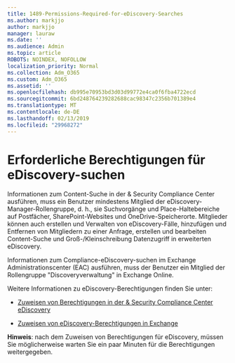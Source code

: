 ```yaml
---
title: 1489-Permissions-Required-for-eDiscovery-Searches
ms.author: markjjo
author: markjjo
manager: lauraw
ms.date: ''
ms.audience: Admin
ms.topic: article
ROBOTS: NOINDEX, NOFOLLOW
localization_priority: Normal
ms.collection: Adm_O365
ms.custom: Adm_O365
ms.assetid: ''
ms.openlocfilehash: db995e70953bd3d03d99772e4ca0f6fba4722ecd
ms.sourcegitcommit: 6bd248764239282688cac98347c2356b701389e4
ms.translationtype: MT
ms.contentlocale: de-DE
ms.lasthandoff: 02/13/2019
ms.locfileid: "29968272"
---
```

# <a name="permissions-required-for-ediscovery-searches"></a>Erforderliche Berechtigungen für eDiscovery-suchen

Informationen zum Content-Suche in der & Security Compliance Center ausführen, muss ein Benutzer mindestens Mitglied der eDiscovery-Manager-Rollengruppe, d. h., sie Suchvorgänge und Place-Haltebereiche auf Postfächer, SharePoint-Websites und OneDrive-Speicherorte. Mitglieder können auch erstellen und Verwalten von eDiscovery-Fälle, hinzufügen und Entfernen von Mitgliedern zu einer Anfrage, erstellen und bearbeiten Content-Suche und Groß-/Kleinschreibung Datenzugriff in erweiterten eDiscovery.

Informationen zum Compliance-eDiscovery-suchen im Exchange Administrationscenter (EAC) ausführen, muss der Benutzer ein Mitglied der Rollengruppe "Discoveryverwaltung" in Exchange Online.

Weitere Informationen zu eDiscovery-Berechtigungen finden Sie unter: 

- [Zuweisen von Berechtigungen in der & Security Compliance Center eDiscovery](https://docs.microsoft.com/office365/securitycompliance/assign-ediscovery-permissions)

- [Zuweisen von eDiscovery-Berechtigungen in Exchange](https://docs.microsoft.com/exchange/security-and-compliance/in-place-ediscovery/assign-ediscovery-permissions)

**Hinweis**: nach dem Zuweisen von Berechtigungen für eDiscovery, müssen Sie möglicherweise warten Sie ein paar Minuten für die Berechtigungen weitergegeben.
